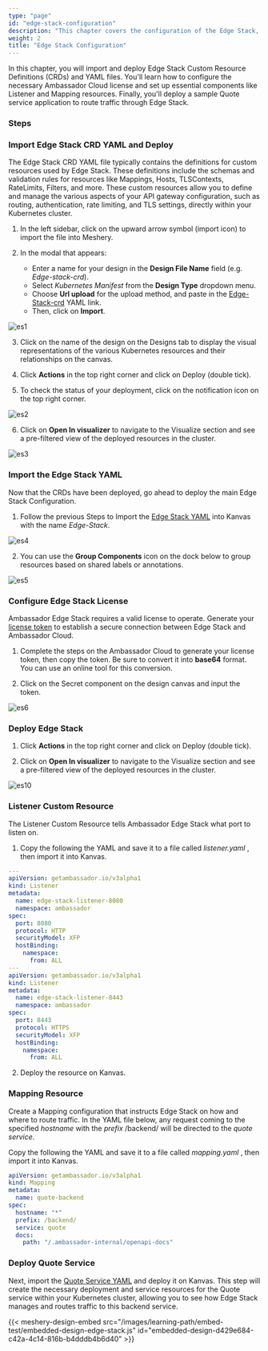 ```yaml
---
type: "page"
id: "edge-stack-configuration"
description: "This chapter covers the configuration of the Edge Stack, including importing and deploying Edge Stack Custom Resource Definitions (CRDs) and YAML files. You will learn how to configure the necessary Ambassador Cloud license and set up essential components like Listener and Mapping resources. Finally, you will deploy a sample Quote service application to route traffic through Edge Stack."
weight: 2
title: "Edge Stack Configuration"
---
```


In this chapter, you will import and deploy Edge Stack Custom Resource Definitions (CRDs) and YAML files. You'll learn how to configure the necessary Ambassador Cloud license and set up essential components like Listener and Mapping resources. Finally, you'll deploy a sample Quote service application to route traffic through Edge Stack.

### Steps

### Import Edge Stack CRD YAML and Deploy

The Edge Stack CRD YAML file typically contains the definitions for custom resources used by Edge Stack. These definitions include the schemas and validation rules for resources like Mappings, Hosts, TLSContexts, RateLimits, Filters, and more. These custom resources allow you to define and manage the various aspects of your API gateway configuration, such as routing, authentication, rate limiting, and TLS settings, directly within your Kubernetes cluster.

1. In the left sidebar, click on the upward arrow symbol (import icon) to import the file into Meshery.

2. In the modal that appears:
   - Enter a name for your design in the **Design File Name** field (e.g. _Edge-stack-crd_).
   - Select _Kubernetes Manifest_ from the **Design Type** dropdown menu.
   - Choose **Url upload** for the upload method, and paste in the [Edge-Stack-crd](https://app.getambassador.io/yaml/edge-stack/3.11.0/aes-crds.yaml) YAML link.
   - Then, click on **Import**.

![es1](es1.png)

3. Click on the name of the design on the Designs tab to display the visual representations of the various Kubernetes resources and their relationships on the canvas.

4. Click **Actions** in the top right corner and click on Deploy (double tick).

5. To check the status of your deployment, click on the notification icon on the top right corner.

![es2](es2.png)

6. Click on **Open In visualizer** to navigate to the Visualize section and see a pre-filtered view of the deployed resources in the cluster.

![es3](es3.png)

### Import the Edge Stack YAML

Now that the CRDs have been deployed, go ahead to deploy the main Edge Stack Configuration.

1. Follow the previous Steps to Import the [Edge Stack YAML](https://app.getambassador.io/yaml/edge-stack/3.11.0/aes.yaml) into Kanvas with the name _Edge-Stack_.

![es4](es4.png)

2. You can use the **Group Components** icon on the dock below to group resources based on shared labels or annotations.

![es5](es5.png)

### Configure Edge Stack License

Ambassador Edge Stack requires a valid license to operate. Generate your [license token](https://app.getambassador.io/cloud/edge-stack/license/new) to establish a secure connection between Edge Stack and Ambassador Cloud.

1. Complete the steps on the Ambassador Cloud to generate your license token, then copy the token. Be sure to convert it into **base64** format. You can use an online tool for this conversion.

2. Click on the Secret component on the design canvas and input the token.

![es6](es6.png)

### Deploy Edge Stack

1. Click **Actions** in the top right corner and click on Deploy (double tick).

2. Click on **Open In visualizer** to navigate to the Visualize section and see a pre-filtered view of the deployed resources in the cluster.

![es10](es10.png)

### Listener Custom Resource

The Listener Custom Resource tells Ambassador Edge Stack what port to listen on.

1. Copy the following the YAML and save it to a file called _listener.yaml_ , then import it into Kanvas.

```yaml
---
apiVersion: getambassador.io/v3alpha1
kind: Listener
metadata:
  name: edge-stack-listener-8080
  namespace: ambassador
spec:
  port: 8080
  protocol: HTTP
  securityModel: XFP
  hostBinding:
    namespace:
      from: ALL
---
apiVersion: getambassador.io/v3alpha1
kind: Listener
metadata:
  name: edge-stack-listener-8443
  namespace: ambassador
spec:
  port: 8443
  protocol: HTTPS
  securityModel: XFP
  hostBinding:
    namespace:
      from: ALL
```

2. Deploy the resource on Kanvas.

### Mapping Resource

Create a Mapping configuration that instructs Edge Stack on how and where to route traffic. In the YAML file below, any request coming to the specified _hostname_ with the _prefix_ /backend/ will be directed to the _quote service_.

Copy the following the YAML and save it to a file called _mapping.yaml_ , then import it into Kanvas.

```yaml
apiVersion: getambassador.io/v3alpha1
kind: Mapping
metadata:
  name: quote-backend
spec:
  hostname: "*"
  prefix: /backend/
  service: quote
  docs:
    path: "/.ambassador-internal/openapi-docs"
```

### Deploy Quote Service

Next, import the [Quote Service YAML](https://app.getambassador.io/yaml/v2-docs/3.9.1/quickstart/qotm.yaml) and deploy it on Kanvas. This step will create the necessary deployment and service resources for the Quote service within your Kubernetes cluster, allowing you to see how Edge Stack manages and routes traffic to this backend service.

{{< meshery-design-embed src="/images/learning-path/embed-test/embedded-design-edge-stack.js" id="embedded-design-d429e684-c42a-4c14-816b-b4dddb4b6d40" >}}

